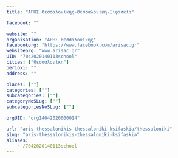 ```yaml
---
title: "ΑΡΗΣ Θεσσαλονίκης-Θεσσαλονίκη-Ξιφασκία"

facebook: ""

website: ""
organisation: "ΑΡΗΣ Θεσσαλονίκης"
facebookorg: "https://www.facebook.com/arisac.gr"
websiteorg: "www.arisac.gr"
UID: "7042020140113school"
cities: ["Θεσσαλονίκη"]
perioxi: ""
address: ""

places: [""]
categories: [""]
subcategories: [""]
categoryNoSLug: [""]
subcategoriesNoSLug: [""]

orgUID: "org14042020000014"

url: "aris-thessalonikis-thessaloniki-ksifaskia/thessaloniki"
slug: "aris-thessalonikis-thessaloniki-ksifaskia"
aliases:
    - /7042020140113school
---
```





